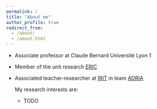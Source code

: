 ```yaml
---
permalink: /
title: "About me"
author_profile: true
redirect_from: 
  - /about/
  - /about.html
---
```


* Associate professor at Claude Bernard Université Lyon 1
* Member of the unit research [ERIC](https://eric.msh-lse.fr/)
* Associated teacher-researcher at [IRIT](https://www.irit.fr/) in team [ADRIA](https://www.irit.fr/departement/intelligence-artificielle/adria/)

  My research interests are:
  * TODO
